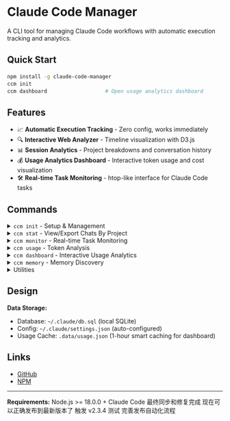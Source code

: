 # Claude Code Manager

A CLI tool for managing Claude Code workflows with automatic execution tracking and analytics.

## Quick Start

```bash
npm install -g claude-code-manager
ccm init
ccm dashboard                   # Open usage analytics dashboard
```

## Features

- 📈 **Automatic Execution Tracking** - Zero config, works immediately
- 🔍 **Interactive Web Analyzer** - Timeline visualization with D3.js
- 📊 **Session Analytics** - Project breakdowns and conversation history
- 💰 **Usage Analytics Dashboard** - Interactive token usage and cost visualization
- 🛠️ **Real-time Task Monitoring** - htop-like interface for Claude Code tasks

## Commands

<details>
<summary><code>ccm init</code> - Setup & Management</summary>

Initialize and manage tracking system.

```bash
ccm init                   # Set up tracking
ccm init --check           # Verify setup
ccm init --force           # Force reinitialize
```

</details>

<details>
<summary><code>ccm stat</code> - View/Export Chats By Project</summary>

View session statistics and export data.

**Options:**
- `--analyzer` - Open web-based analyzer
- `--output-path <path>` - Export data (JSON/Markdown)
- `--current` - Current project only
- `--with-ai` - Include AI responses

```bash
ccm stat --analyzer        # Interactive web analyzer
ccm stat --output-path     # Export data
```

![`ccm stat --analyzer`](assets/ccm-stat-analyzer-demo.png)


```bash
ccm stat --current
```

![`ccm stat --current`](assets/ccm-current-user-messages.png)

</details>

<details>
<summary><code>ccm monitor</code> - Real-time Task Monitoring</summary>

htop-like interface for Claude Code tasks with hierarchical view.

```bash
ccm monitor
```

**Controls:**
- `Tab` - Filter tasks (all/pending/active/completed)
- `Space` - Expand/collapse tree nodes
- `Enter` - Show task details
- `A` - Active tasks only
- `Q` - Quit

**Tree Structure:** Project → Session → Agent → Task

![`ccm monitor`](assets/ccm-monitor-demo.png)

</details>

<details>
<summary><code>ccm usage</code> - Token Analysis</summary>

Analyze Claude Code token usage and costs.

```bash
ccm usage daily            # Daily usage report
ccm usage monthly          # Monthly aggregated report
ccm usage blocks --live    # Real-time dashboard
```

**Options:**
- `--since <date>` - Start date filter (YYYYMMDD)
- `--until <date>` - End date filter (YYYYMMDD)
- `--breakdown` - Show per-model costs
- `--json` - JSON output

**💡 Tip:** Use `ccm dashboard` for interactive visualization of usage data with charts and analytics.

</details>

<details>
<summary><code>ccm dashboard</code> - Interactive Usage Analytics</summary>

Interactive web-based dashboard for Claude Code token usage and cost visualization with smart data management.

```bash
ccm dashboard                    # Open interactive dashboard
ccm dashboard --refresh          # Force refresh data before opening
ccm dashboard --export data.json # Export processed data
```

**Key Features:**
- 📊 **Smart Data Management** - Auto-fetches fresh usage data (1-hour cache)
- 📈 **Multiple Chart Types** - Daily trends, token breakdowns, model statistics
- 🎯 **Interactive Visualizations** - D3.js charts with zoom, filter, and hover details
- 📤 **Export Options** - JSON and CSV formats for further analysis

**Dashboard Tabs:**
- **Overview** - Daily cost/token summary with area charts
- **Cost Trends** - Time series analysis with period filtering
- **Token Analysis** - Pie charts, stacked bars, and efficiency metrics
- **Models** - Model usage statistics and cost breakdowns
- **Export** - Data export and print functionality

**Options:**
- `--export <path>` - Export data instead of opening dashboard
- `--format <format>` - Export format: json, csv (default: json)
- `--refresh` - Force refresh usage data from ccusage

**Data Flow:**
- Automatically calls `ccm usage --json` when data is stale (>1 hour)
- Uses cached `.data/usage.json` for recent data to improve performance
- Graceful fallback to cached data if refresh fails

</details>

<details>
<summary><code>ccm memory</code> - Memory Discovery</summary>

Discover all Claude Code memory files (CLAUDE.md and CLAUDE.local.md) across your system with hierarchical display.

```bash
ccm memory                        # Show all memories with preview
ccm memory --paths-only           # List paths only  
ccm memory --full                 # Show full content
ccm memory --exclude node_modules dist  # Exclude directories
```

**Discovery Sources:**
- 🌍 **Global** - `~/.claude/` directory for project-independent memories
- 🔼 **Parent** - Ancestor directories up to root
- 📍 **Current** - Working directory  
- 🔽 **Subtree** - Nested subdirectories

**Options:**
- `--paths-only` - Show only file paths without content preview
- `--full` - Display complete file contents
- `--exclude <patterns...>` - Exclude directories from subtree search

</details>

<details>
<summary>Utilities</summary>

Additional tools for project management.

```bash
ccm backup                 # Backup Claude config
ccm slim                   # Clean up old entries
ccm track                  # Internal tracking (auto-used)
```

</details>

## Design

**Data Storage:**
- Database: `~/.claude/db.sql` (local SQLite)
- Config: `~/.claude/settings.json` (auto-configured)
- Usage Cache: `.data/usage.json` (1-hour smart caching for dashboard)

## Links

- [GitHub](https://github.com/markshawn2020/claude-code-manager)
- [NPM](https://www.npmjs.com/package/claude-code-manager)

---

**Requirements:** Node.js >= 18.0.0 + Claude Code
最终同步和修复完成
现在可以正确发布到最新版本了
触发 v2.3.4 测试
完善发布自动化流程

